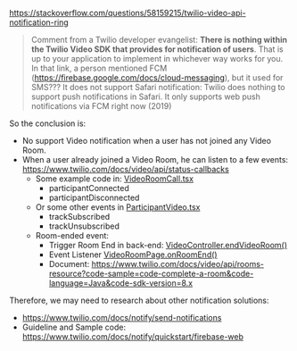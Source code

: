 https://stackoverflow.com/questions/58159215/twilio-video-api-notification-ring
> Comment from a Twilio developer evangelist: __There is nothing within the Twilio Video SDK that provides for notification of users__. That is up to your application to implement in whichever way works for you.
> In that link, a person mentioned FCM (https://firebase.google.com/docs/cloud-messaging), but it used for SMS???
> It does not support Safari notification: Twilio does nothing to support push notifications in Safari. It only supports web push notifications via FCM right now (2019)

So the conclusion is:
- No support Video notification when a user has not joined any Video Room.
- When a user already joined a Video Room, he can listen to a few events: https://www.twilio.com/docs/video/api/status-callbacks
    - Some example code in: [VideoRoomCall.tsx](../pro-00-fe-simple/src/video/VideoRoomCall.tsx)
        - participantConnected
        - participantDisconnected
    - Or some other events in [ParticipantVideo.tsx](../pro-00-fe-simple/src/video/ParticipantVideo.tsx)
        - trackSubscribed
        - trackUnsubscribed
    - Room-ended event:
        - Trigger Room End in back-end: [VideoController.endVideoRoom()](../pro-00-be-simple/src/main/java/org/tnmk/practicetwiliofullflow/pro00besimple/video/VideoController.java)
        - Event Listener [VideoRoomPage.onRoomEnd()](../pro-00-fe-simple/src/video/VideoRoomPage.tsx)
        - Document: https://www.twilio.com/docs/video/api/rooms-resource?code-sample=code-complete-a-room&code-language=Java&code-sdk-version=8.x


Therefore, we may need to research about other notification solutions:
- https://www.twilio.com/docs/notify/send-notifications
- Guideline and Sample code: https://www.twilio.com/docs/notify/quickstart/firebase-web